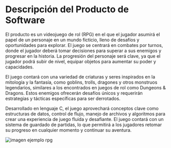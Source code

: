 # Descripción del Producto de Software
El producto es un videojuego de rol (RPG) en el que el jugador asumirá el papel de un personaje en un mundo ficticio, lleno de desafíos y oportunidades para explorar. El juego se centrará en combates por turnos, donde el jugador deberá tomar decisiones para superar a sus enemigos y progresar en la historia. La progresión del personaje será clave, ya que el jugador podrá subir de nivel,  equipar objetos para aumentar su poder y capacidades.

El juego contará con una variedad de criaturas y seres inspirados en la mitología y la fantasía, como goblins, trolls, dragones y otros monstruos legendarios, similares a los encontrados en juegos de rol como Dungeons & Dragons. Estos enemigos ofrecerán desafíos únicos y requerirán estrategias y tácticas específicas para ser derrotados.

Desarrollado en lenguaje C, el juego aprovechará conceptos clave como estructuras de datos, control de flujo, manejo de archivos y algoritmos para crear una experiencia de juego fluida y desafiante. El juego contará con un sistema de guardado de partidas, lo que permitirá a los jugadores retomar su progreso en cualquier momento y continuar su aventura.

![imagen ejemplo rpg](link)

